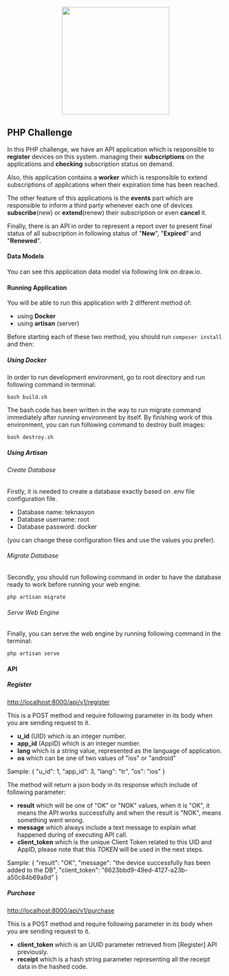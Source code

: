 <p align="center">
    <a href="https://teknasyon.com" target="_blank">
        <img src="https://teknasyon.com/content/assets/img/logo/teknasyon-logo@2x.png" width="250">
    </a>
</p>

## PHP Challenge

In this PHP challenge, we have an API application which is responsible to **register** devices on this system. managing their **subscriptions** on the applications and **checking** subscription status on demand. 

Also, this application contains a **worker** which is responsible to extend subscriptions of applications when their expiration time has been reached.

The other feature of this applications is the **events** part which are responsible to inform a third party whenever each one of devices **subscribe**(new) or **extend**(renew) their subscription or even **cancel** it.

Finally, there is an API in order to represent a report over to present final status of all subscription in following status of "**New**", "**Expired**" and "**Renewed**".

#### Data Models
You can see this application data model via following link on draw.io.

#### Running Application
You will be able to run this application with 2 different method of:
- using **Docker**
- using **artisan** (server)

Before starting each of these two method, you should run ``composer install`` and then:

##### Using Docker
In order to run development environment, go to root directory and run following command in terminal:

``bash build.sh``

The bash code has been written in the way to run migrate command immediately after running environment by itself. By finishing work of this environment, you can run following command to destroy built images:

``bash destroy.sh`` 

##### Using Artisan
###### Create Database
Firstly, it is needed to create a database exactly based on .env file configuration file.
- Database name: teknasyon
- Database username: root
- Database password: docker

(you can change these configuration files and use the values you prefer).

###### Migrate Database
Secondly, you should run following command in order to have the database ready to work before running your web engine.

``php artisan migrate``


###### Serve Web Engine
Finally, you can serve the web engine by running following command in the terminal:

``php artisan serve``

#### API 
##### Register
[http://localhost:8000/api/v1/register](http://localhost:8000/api/v1/register)

This is a POST method and require following parameter in its body when you are sending request to it.
- **u_id** (UID) which is an integer number.
- **app_id** (AppID) which is an integer number.
- **lang** which is a  string value, represented as the language of application.
- **os** which can be one of two values of "ios" or "android"

Sample:
{
    "u_id": 1,
    "app_id": 3,
    "lang": "tr",
    "os": "ios"
}

The method will return a json body in its response which include of following parameter:
- **result** which will be one of "OK" or "NOK" values, when  it  is "OK", it means the API works successfully and when the result is "NOK", means something went wrong.
- **message** which always include a text message to explain what happened during of executing API call.
- **client_token** which is the unique Client Token related to this UID and AppID, please note that this *TOKEN* will be used in the next steps.

Sample: 
{
    "result": "OK",
    "message": "the device successfully has been added to the DB",
    "client_token": "6623bbd9-49ed-4127-a23b-a50c84b69a9d"
}

##### Purchase
[http://localhost:8000/api/v1/purchase](http://localhost:8000/api/v1/purchase)

This is a POST method and require following parameter in its body when you are sending request to it.
- **client_token** which is an UUID parameter retrieved from [Register] API previously.
- **receipt** which is a hash string parameter representing all the receipt data in the hashed code.

